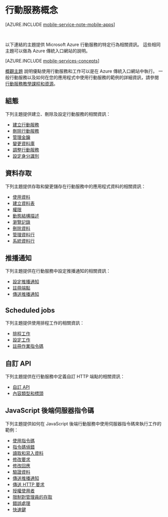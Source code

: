 <properties
    pageTitle="行動服務概念"
    description="在 Azure 傳統入口網站說明庫中找到的行動服務概念主題的連結。"
    services="mobile-services"
    documentationCenter="na"
    authors="ggailey777"
    manager="dwrede"
    editor=""/>

<tags
    ms.service="mobile-services"
    ms.workload="mobile"
    ms.tgt_pltfrm="mobile-multiple"
    ms.devlang="na"
    ms.topic="article"
    ms.date="10/20/2015"
    ms.author="glenga"/>


# 行動服務概念

[AZURE.INCLUDE [mobile-service-note-mobile-apps](../../includes/mobile-services-note-mobile-apps.md)]

&nbsp;

以下連結的主題提供 Microsoft Azure 行動服務的特定行為相關資訊。 這些相同主題可以做為 Azure 傳統入口網站的說明。

[AZURE.INCLUDE [mobile-services-concepts](../../includes/mobile-services-concepts.md)]

[概觀主題](https://msdn.microsoft.com/library/azure/jj193167.aspx) 說明優點使用行動服務和工作可以是在 Azure 傳統入口網站中執行。 一般行動服務以及如何在您的應用程式中使用行動服務的範例的詳細資訊，請參閱 [行動服務教學課程和資源](https://azure.microsoft.com/documentation/services/mobile-services/)。

## 組態

下列主題提供建立、刪除及設定行動服務的相關資訊：

- [建立行動服務](https://msdn.microsoft.com/library/azure/jj193169.aspx)
- [刪除行動服務](https://msdn.microsoft.com/library/azure/jj193173.aspx)
- [管理金鑰](https://msdn.microsoft.com/library/azure/jj193164.aspx)
- [變更資料庫](https://msdn.microsoft.com/library/azure/jj193170.aspx)
- [調整行動服務](https://msdn.microsoft.com/library/azure/jj193178.aspx)
- [設定身分識別](https://msdn.microsoft.com/library/azure/jj591527.aspx)

## 資料存取

下列主題提供存取和變更儲存在行動服務中的應用程式資料的相關資訊：

- [使用資料](https://msdn.microsoft.com/library/azure/jj631634.aspx)
- [建立資料表](https://msdn.microsoft.com/library/azure/jj193162.aspx)
- [權限](https://msdn.microsoft.com/library/azure/jj193161.aspx)
- [動態結構描述](https://msdn.microsoft.com/library/azure/jj193175.aspx)
- [瀏覽記錄](https://msdn.microsoft.com/library/azure/jj193171.aspx)
- [刪除資料](https://msdn.microsoft.com/library/azure/jj908633.aspx)
- [管理資料行](https://msdn.microsoft.com/library/azure/jj193177.aspx)
- [系統資料行](https://msdn.microsoft.com/library/azure/dn518225.aspx)

## 推播通知

下列主題提供在行動服務中設定推播通知的相關資訊：

- [設定推播通知](https://msdn.microsoft.com/library/azure/jj591526.aspx)
- [註冊端點](https://msdn.microsoft.com/library/azure/dn771685.aspx)
- [傳送推播通知](https://msdn.microsoft.com/library/azure/jj631630.aspx)

## Scheduled jobs

下列主題提供使用排程工作的相關資訊：

- [排程工作](https://msdn.microsoft.com/library/azure/jj860528.aspx)
- [設定工作](https://msdn.microsoft.com/library/azure/jj899833.aspx)
- [註冊作業指令碼](https://msdn.microsoft.com/library/azure/jj899832.aspx)

## 自訂 API

下列主題提供在行動服務中定義自訂 HTTP 端點的相關資訊：

- [自訂 API](https://msdn.microsoft.com/library/azure/dn280974.aspx)
- [內容類型和標頭](https://msdn.microsoft.com/library/azure/dn303369.aspx)

## JavaScript 後端伺服器指令碼

下列主題提供如何在 JavaScript 後端行動服務中使用伺服器指令碼來執行工作的範例：

- [使用指令碼](https://msdn.microsoft.com/library/azure/jj193174.aspx)
- [指令碼偵錯](https://msdn.microsoft.com/library/azure/jj631636.aspx)
- [讀取和寫入資料](https://msdn.microsoft.com/library/azure/jj631640.aspx)
- [修改要求](https://msdn.microsoft.com/library/azure/jj631635.aspx)
- [修改回應](https://msdn.microsoft.com/library/azure/jj631631.aspx)
- [驗證資料](https://msdn.microsoft.com/library/azure/jj631638.aspx)
- [傳送推播通知](https://msdn.microsoft.com/library/azure/jj631630.aspx)
- [傳送 HTTP 要求](https://msdn.microsoft.com/library/azure/jj631641.aspx)
- [授權使用者](https://msdn.microsoft.com/library/azure/jj631637.aspx)
- [限制對管理員的存取](https://msdn.microsoft.com/library/azure/jj712649.aspx)
- [錯誤處理](https://msdn.microsoft.com/library/azure/jj631632.aspx)
- [快速鍵](https://msdn.microsoft.com/library/azure/jj552469.aspx)












